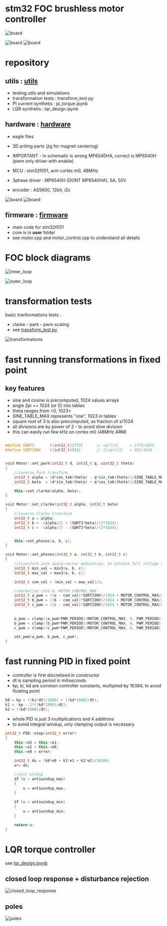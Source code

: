 # stm32 FOC brushless motor controller

![board](doc/images/spinning.jpg)

![board](doc/images/top_board.jpg)
![board](doc/images/bottom_board.jpg)

# repository

## utils : [utils](utils)
- testing utils and simulations
- transformation tests : transform_test.py
- PI current synthetis : pi_torque.ipynb
- LQR synthetis : lqr_design.ipynb


## hardware : [hardware](hardware)
- eagle files
- 3D priting parts (jig for magnet centering)
- IMPORTANT - in schematic is wrong MP6540HA, correct is MP6540H (pwm only driver with enable)

- MCU   : stm32f051, arm cortex m0, 48MHz
- 3phase driver : MP6540H (DONT MP6540HA), 5A, 50V
- encoder : AS5600, 12bit, i2c

![board](hardware/imgs/schem.png)
![board](hardware/imgs/board.png)


## firmware : [firmware](firmware)
- main code for stm32f051
- core is in **user** folder
- see motor.cpp and motor_control.cpp to understand all details


# FOC block diagrams

![inner_loop](doc/diagrams/motor_control-inner_loop.png)

![outer_loop](doc/diagrams/motor_control-outer_loop.png)


# transformation tests

basic tranformations tests :
- clarke - park - pwm scaling
- see [transform_test.py](utils/transform_test.py)


![transformations](utils/transformations.png)


# fast running transformations in fixed point

## key features

- sine and cosine is precomputed, 1024 values arrays
- angle 2pi == 1024 (or 0) into tables
- theta ranges from <0, 1023>
- SINE_TABLE_MAX  represents "one", 1023 in tables
- square root of 3 is also precomputed, as fraction of x/1024 
- all divisions are by power of 2 - to avoid slow division
- this can easily run few kHz on cortex m0 (48MHz ARM)

```c++

#define SQRT3       ((int32_t)1773)      // sqrt(3)     = 1773/1024
#define SQRT3INV    ((int32_t)591)       // 1/sqrt(3)   = 591/1024


void Motor::set_park(int32_t d, int32_t q, uint32_t theta)
{
    //inverse Park transform
    int32_t alpha = (d*cos_tab(theta) - q*sin_tab(theta))/SINE_TABLE_MAX;
    int32_t beta  = (d*sin_tab(theta) + q*cos_tab(theta))/SINE_TABLE_MAX;

    this->set_clarke(alpha, beta);
}

void Motor::set_clarke(int32_t alpha, int32_t beta)
{
    //inverse Clarke transform
    int32_t a = alpha;
    int32_t b = -(alpha/2) + (SQRT3*beta)/(2*1024);
    int32_t c = -(alpha/2) - (SQRT3*beta)/(2*1024);


    this->set_phases(a, b, c); 
}

void Motor::set_phases(int32_t a, int32_t b, int32_t c)
{
    //transform into space-vector modulation, to achieve full voltage range
    int32_t min_val = min3(a, b, c);
    int32_t max_val = max3(a, b, c); 

    int32_t com_val = (min_val + max_val)/2;  

    //normalise into 0..MOTOR_CONTROL_MAX
    int32_t a_pwm = ((a - com_val)*SQRT3INV)/1024 + MOTOR_CONTROL_MAX/2;
    int32_t b_pwm = ((b - com_val)*SQRT3INV)/1024 + MOTOR_CONTROL_MAX/2;
    int32_t c_pwm = ((c - com_val)*SQRT3INV)/1024 + MOTOR_CONTROL_MAX/2;
    
     
    a_pwm = clamp((a_pwm*PWM_PERIOD)/MOTOR_CONTROL_MAX, 0, PWM_PERIOD);
    b_pwm = clamp((b_pwm*PWM_PERIOD)/MOTOR_CONTROL_MAX, 0, PWM_PERIOD);
    c_pwm = clamp((c_pwm*PWM_PERIOD)/MOTOR_CONTROL_MAX, 0, PWM_PERIOD);

    set_pwm(a_pwm, b_pwm, c_pwm);
}
```


# fast running PID in fixed point

- controller is first discretised in constructor 
- dt is sampling period in miliseconds
- kp, ki, kd are common controller constants, multiplied by 16384, to avoid floating point

```c++
k0 = kp + ((ki*dt)/1000) + ((kd*1000)/dt);
k1 = -kp - 2*((kd*1000)/dt);
k2 = ((kd*1000)/dt); 
```

- whole PID is just 3 multiplications and 4 additions
- to avoid integral windup, only clamping output is necessary 

```c++
int32_t PID::step(int32_t error)
{
    this->e2 = this->e1;
    this->e1 = this->e0;
    this->e0 = error;

    int32_t du = (k0*e0 + k1*e1 + k2*e2)/16384;
    u+= du;

    //anti windup
    if (u > antiwindup_max)
    {
        u = antiwindup_max;
    }
    
    if (u < antiwindup_min)
    {
        u = antiwindup_min;
    }

    return u;
}
```



# LQR torque controller

see [lqr_design.ipynb](utils/lqr_design.ipynb)

## closed loop response + disturbance rejection

![closed_loop_response](utils/closed_loop_response.png)


## poles

![poles](utils/poles.png)